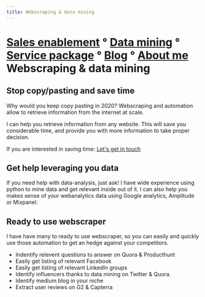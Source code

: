 ```yaml
---
title: Webscraping & data mining
---
```

[Sales enablement](index.md) ° [Data mining](webscraping.md) ° [Service package](package.md) ° [Blog](blog.md) ° [About me](https://www.linkedin.com/in/fabian-maume-409b1830/?locale=en_US)
Webscraping & data mining
=====

## Stop copy/pasting and save time
Why would you keep copy pasting in 2020? Webscraping and automation allow to retrieve information from the internet at scale.

I can help you retrieve information from any website. This will save you considerable time, and provide you with more information to take proper decision.

If you are interested in saving time: [Let's get in touch](https://calendly.com/growth-hack/)

## Get help leveraging you data
If you need help with data-analysis, just ask! I have wide experience using python to mine data and get relevant inside out of it. 
I can also help you makes sense of your webanalytics data using Google analytics, Amplitude or Mixpanel.


## Ready to use webscraper
I have have many to ready to use webscraper, so you can easily and quickly use those automation to get an hedge against your competitors. 
-  Indentify relevent questions to answer on Quora & Producthunt
-  Easily get listing of relevant Facebook 
-  Easily get listing of relevant LinkedIn groups
-  Identify influencers thanks to data mining on Twitter & Quora.
-  Identify medium blog in your niche
-  Extract user reviews on G2 & Capterra

